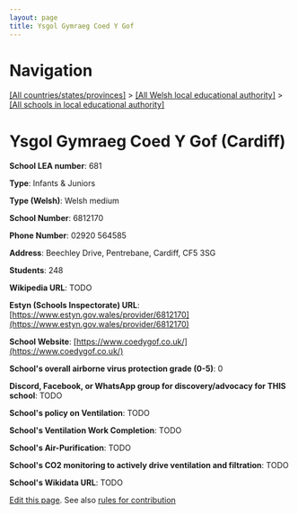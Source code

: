 ```yaml
---
layout: page
title: Ysgol Gymraeg Coed Y Gof
---
```

# Navigation

[[All countries/states/provinces]](../../..) > [[All Welsh local educational authority]](../..) > [[All schools in local educational authority]](..)

# Ysgol Gymraeg Coed Y Gof (Cardiff)

**School LEA number**: 681

**Type**: Infants & Juniors

**Type (Welsh)**: Welsh medium

**School Number**: 6812170

**Phone Number**: 02920 564585

**Address**: Beechley Drive, Pentrebane, Cardiff, CF5 3SG

**Students**: 248

**Wikipedia URL**: TODO

**Estyn (Schools Inspectorate) URL**: [https://www.estyn.gov.wales/provider/6812170](https://www.estyn.gov.wales/provider/6812170)

**School Website**: [https://www.coedygof.co.uk/](https://www.coedygof.co.uk/)

**School's overall airborne virus protection grade (0-5)**: 0

**Discord, Facebook, or WhatsApp group for discovery/advocacy for THIS school**: TODO

**School's policy on Ventilation**: TODO

**School's Ventilation Work Completion**: TODO

**School's Air-Purification**: TODO

**School's CO2 monitoring to actively drive ventilation and filtration**: TODO

**School's Wikidata URL**: TODO




[Edit this page](https://github.com/ventilate-schools/Wales/edit/prif/./Cardiff/Ysgol_Gymraeg_Coed_Y_Gof.md). See also [rules for contribution](../../../contribution-rules/)